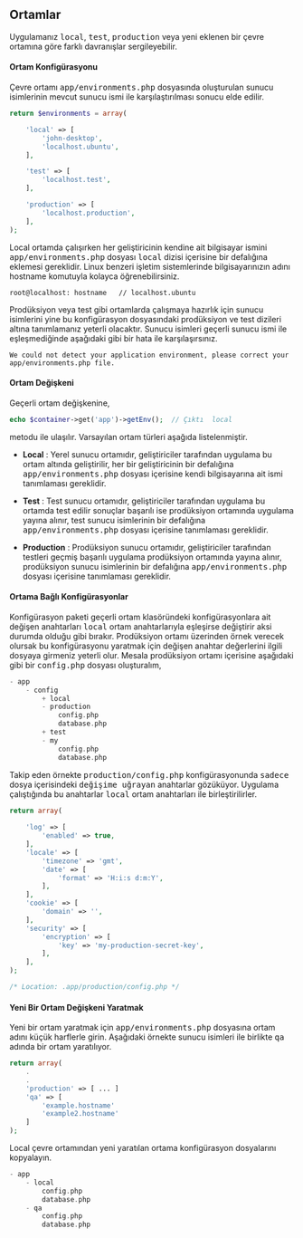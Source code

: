 
## Ortamlar

Uygulamanız <kbd>local</kbd>, <kbd>test</kbd>, <kbd>production</kbd> veya yeni eklenen bir çevre ortamına göre farklı davranışlar sergileyebilir. 

<a name="environments"></a>

#### Ortam Konfigürasyonu

Çevre ortamı <kbd>app/environments.php</kbd> dosyasında oluşturulan sunucu isimlerinin mevcut sunucu ismi ile karşılaştırılması sonucu elde edilir. 

```php
return $environments = array(

    'local' => [
        'john-desktop',
        'localhost.ubuntu',
    ],

    'test' => [
        'localhost.test',
    ],

    'production' => [
        'localhost.production',
    ],
);
```

Local ortamda çalışırken her geliştiricinin kendine ait bilgisayar ismini <kbd>app/environments.php</kbd> dosyası <kbd>local</kbd> dizisi içerisine bir defalığına eklemesi gereklidir. Linux benzeri işletim sistemlerinde bilgisayarınızın adını hostname komutuyla kolayca öğrenebilirsiniz.

```
root@localhost: hostname   // localhost.ubuntu
```

Prodüksiyon veya test gibi ortamlarda çalışmaya hazırlık için sunucu isimlerini yine bu konfigürasyon dosyasındaki prodüksiyon ve test dizileri altına tanımlamanız yeterli olacaktır. Sunucu isimleri geçerli sunucu ismi ile eşleşmediğinde aşağıdaki gibi bir hata ile karşılaşırsınız.

```
We could not detect your application environment, please correct your app/environments.php file.
```

<a name="env-variable"></a>

#### Ortam Değişkeni

Geçerli ortam değişkenine,

```php
echo $container->get('app')->getEnv();  // Çıktı  local
```

metodu ile ulaşılır. Varsayılan ortam türleri aşağıda listelenmiştir.

* <b>Local</b> : Yerel sunucu ortamıdır, geliştiriciler tarafından uygulama bu ortam altında geliştirilir, her bir geliştiricinin bir defalığına <kbd>app/environments.php</kbd> dosyası içerisine kendi bilgisayarına ait ismi tanımlaması gereklidir.

* <b>Test</b> : Test sunucu ortamıdır, geliştiriciler tarafından uygulama bu ortamda test edilir sonuçlar başarılı ise prodüksiyon ortamında uygulama yayına alınır, test sunucu isimlerinin bir defalığına <kbd>app/environments.php</kbd> dosyası içerisine tanımlaması gereklidir.

* <b>Production</b> : Prodüksiyon sunucu ortamıdır, geliştiriciler tarafından testleri geçmiş başarılı uygulama prodüksiyon ortamında yayına alınır, prodüksiyon sunucu isimlerinin bir defalığına <kbd>app/environments.php</kbd>  dosyası içerisine tanımlaması gereklidir.


<a name="creating-environment-config"></a>

#### Ortama Bağlı Konfigürasyonlar

Konfigürasyon paketi geçerli ortam klasöründeki konfigürasyonlara ait değişen anahtarları <kbd>local</kbd> ortam anahtarlarıyla eşleşirse değiştirir aksi durumda olduğu gibi bırakır. Prodüksiyon ortamı üzerinden örnek verecek olursak bu konfigürasyonu yaratmak için değişen anahtar değerlerini ilgili dosyaya girmeniz yeterli olur. Mesala prodüksiyon ortamı içerisine aşağıdaki gibi bir <kbd>config.php</kbd> dosyası oluşturalım,

```php
- app
    - config
        + local
        - production
            config.php
            database.php
        + test
        - my
            config.php
            database.php
```

Takip eden örnekte <kbd>production/config.php</kbd> konfigürasyonunda <kbd>sadece</kbd> dosya içerisindeki <kbd>değişime uğrayan</kbd> anahtarlar gözüküyor. Uygulama çalıştığında bu anahtarlar <kbd>local</kbd> ortam anahtarları ile birleştirilirler.

```php
return array(
                    
    'log' => [
        'enabled' => true,
    ],
    'locale' => [
        'timezone' => 'gmt',
        'date' => [
            'format' => 'H:i:s d:m:Y',
        ],
    ],
    'cookie' => [
        'domain' => '',
    ],
    'security' => [
        'encryption' => [
            'key' => 'my-production-secret-key',
        ],
    ],
);

/* Location: .app/production/config.php */
```

<a name="create-a-new-env-variable"></a>

#### Yeni Bir Ortam Değişkeni Yaratmak

Yeni bir ortam yaratmak için <kbd>app/environments.php</kbd> dosyasına ortam adını küçük harflerle girin. Aşağıdaki örnekte sunucu isimleri ile birlikte <kbd>qa</kbd> adında bir ortam yaratılıyor.

```php
return array(
    .
    .
    'production' => [ ... ]
    'qa' => [
        'example.hostname'
        'example2.hostname'
    ]
);
```

Local çevre ortamından yeni yaratılan ortama konfigürasyon dosyalarını kopyalayın.

```php
- app
    - local
        config.php
        database.php
    - qa
        config.php
        database.php
```